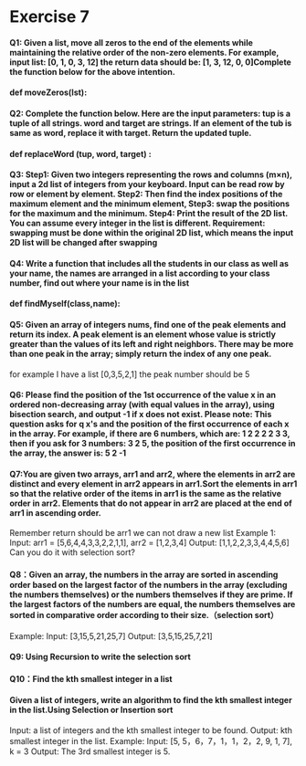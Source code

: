 # Exercise 7

#### Q1: Given a list, move all zeros to the end of the elements while maintaining the relative order of the non-zero elements. For example, input list: [0, 1, 0, 3, 12] the return data should be: [1, 3, 12, 0, 0]Complete the function below for the above intention.

#### def moveZeros(lst):



#### Q2: Complete the function below. Here are the input parameters: tup is a tuple of all strings. word and target are strings. If an element of the tub is same as word, replace it with target. Return the updated tuple. 

#### def replaceWord (tup, word, target) : 





#### Q3: Step1: Given two integers representing the rows and columns (m×n), input a 2d list of integers from your keyboard. Input can be read row by row or element by element. Step2: Then find the index positions of the maximum element and the minimum element, Step3: swap the positions for the maximum and the minimum. Step4: Print the result of the 2D list. You can assume every integer in the list is different. Requirement: swapping must be done within the original 2D list, which means the input 2D list will be changed after swapping



#### Q4: Write a function that includes all the students in our class as well as your name, the names are arranged in a list according to your class number, find out where your name is in the list

#### def findMyself(class,name):



#### Q5: Given an array of integers nums, find one of the peak elements and return its index. A peak element is an element whose value is strictly greater than the values of its left and right neighbors. There may be more than one peak in the array; simply return the index of any one peak.
for example I have a list [0,3,5,2,1] the peak number should be 5

#### Q6: Please find the position of the 1st occurrence of the value x in an ordered non-decreasing array (with equal values in the array), using bisection search, and output -1 if x does not exist. Please note: This question asks for q x's and the position of the first occurrence of each x in the array. For example, if there are 6 numbers, which are: 1 2 2 2 2 3 3, then if you ask for 3 numbers: 3 2 5, the position of the first occurrence in the array, the answer is: 5 2 -1

#### Q7:You are given two arrays, arr1 and arr2, where the elements in arr2 are distinct and every element in arr2 appears in arr1.Sort the elements in arr1 so that the relative order of the items in arr1 is the same as the relative order in arr2. Elements that do not appear in arr2 are placed at the end of arr1 in ascending order.
Remember return should be arr1 we can not draw a new list
Example 1:
Input: arr1 = [5,6,4,4,3,3,2,2,1,1], arr2 = [1,2,3,4] Output: [1,1,2,2,3,3,4,4,5,6] Can you do it with selection sort?

#### Q8：Given an array, the numbers in the array are sorted in ascending order based on the largest factor of the numbers in the array (excluding the numbers themselves) or the numbers themselves if they are prime. If the largest factors of the numbers are equal, the numbers themselves are sorted in comparative order according to their size.（selection sort）

Example:
Input: [3,15,5,21,25,7]
Output: [3,5,15,25,7,21]

#### Q9: Using Recursion to write the selection sort

####  Q10：Find the kth smallest integer in a list

#### Given a list of integers, write an algorithm to find the kth smallest integer in the list.Using Selection or Insertion sort

Input: a list of integers and the kth smallest integer to be found.
Output: kth smallest integer in the list.
Example:
Input: [5, 5，6，7，1，1，2，2, 9, 1, 7], k = 3
Output: The 3rd smallest integer is 5.

